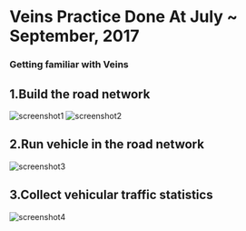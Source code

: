 # **Veins Practice** Done At July ~ September, 2017

### Getting familiar with Veins


## 1.Build the road network 
![screenshot1](https://github.com/HyunJunKwon/GraduationProject/blob/master/veinsPractice/pictures/1.png?raw=true)
![screenshot2](https://github.com/HyunJunKwon/GraduationProject/blob/master/veinsPractice/pictures/2.png?raw=true)

## 2.Run vehicle in the road network
![screenshot3](https://github.com/HyunJunKwon/GraduationProject/blob/master/veinsPractice/pictures/3.png?raw=true)

## 3.Collect vehicular traffic statistics
![screenshot4](https://github.com/HyunJunKwon/GraduationProject/blob/master/veinsPractice/pictures/4.png?raw=true)

